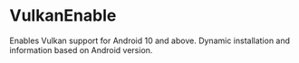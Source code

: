 # VulkanEnable
Enables Vulkan support for Android 10 and above. Dynamic installation and information based on Android version.
